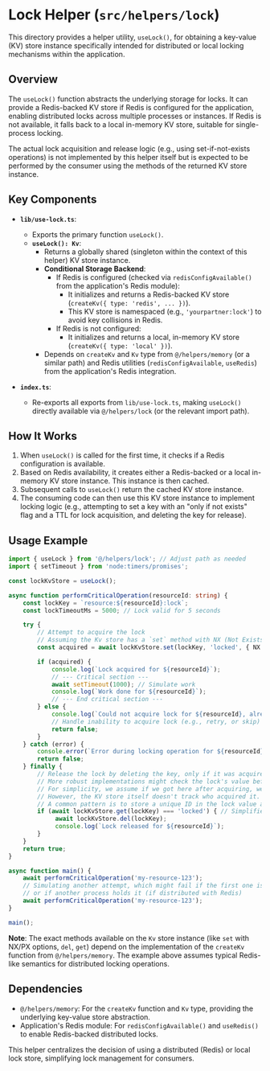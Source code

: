 # Lock Helper (`src/helpers/lock`)

This directory provides a helper utility, `useLock()`, for obtaining a key-value (KV) store instance specifically intended for distributed or local locking mechanisms within the application.

## Overview

The `useLock()` function abstracts the underlying storage for locks. It can provide a Redis-backed KV store if Redis is configured for the application, enabling distributed locks across multiple processes or instances. If Redis is not available, it falls back to a local in-memory KV store, suitable for single-process locking.

The actual lock acquisition and release logic (e.g., using set-if-not-exists operations) is not implemented by this helper itself but is expected to be performed by the consumer using the methods of the returned KV store instance.

## Key Components

*   **`lib/use-lock.ts`**:
    *   Exports the primary function `useLock()`. 
    *   **`useLock(): Kv`**:
        *   Returns a globally shared (singleton within the context of this helper) KV store instance.
        *   **Conditional Storage Backend**:
            *   If Redis is configured (checked via `redisConfigAvailable()` from the application's Redis module):
                *   It initializes and returns a Redis-backed KV store (`createKv({ type: 'redis', ... })`).
                *   This KV store is namespaced (e.g., `'yourpartner:lock'`) to avoid key collisions in Redis.
            *   If Redis is not configured:
                *   It initializes and returns a local, in-memory KV store (`createKv({ type: 'local' })`).
        *   Depends on `createKv` and `Kv` type from `@/helpers/memory` (or a similar path) and Redis utilities (`redisConfigAvailable`, `useRedis`) from the application's Redis integration.

*   **`index.ts`**:
    *   Re-exports all exports from `lib/use-lock.ts`, making `useLock()` directly available via `@/helpers/lock` (or the relevant import path).

## How It Works

1.  When `useLock()` is called for the first time, it checks if a Redis configuration is available.
2.  Based on Redis availability, it creates either a Redis-backed or a local in-memory KV store instance. This instance is then cached.
3.  Subsequent calls to `useLock()` return the cached KV store instance.
4.  The consuming code can then use this KV store instance to implement locking logic (e.g., attempting to set a key with an "only if not exists" flag and a TTL for lock acquisition, and deleting the key for release).

## Usage Example

```typescript
import { useLock } from '@/helpers/lock'; // Adjust path as needed
import { setTimeout } from 'node:timers/promises';

const lockKvStore = useLock();

async function performCriticalOperation(resourceId: string) {
    const lockKey = `resource:${resourceId}:lock`;
    const lockTimeoutMs = 5000; // Lock valid for 5 seconds

    try {
        // Attempt to acquire the lock
        // Assuming the Kv store has a `set` method with NX (Not Exists) and PX (milliseconds TTL) options
        const acquired = await lockKvStore.set(lockKey, 'locked', { NX: true, PX: lockTimeoutMs });

        if (acquired) {
            console.log(`Lock acquired for ${resourceId}`);
            // --- Critical section --- 
            await setTimeout(1000); // Simulate work
            console.log(`Work done for ${resourceId}`);
            // --- End critical section ---
        } else {
            console.log(`Could not acquire lock for ${resourceId}, already locked.`);
            // Handle inability to acquire lock (e.g., retry, or skip)
            return false;
        }
    } catch (error) {
        console.error(`Error during locking operation for ${resourceId}:`, error);
        return false;
    } finally {
        // Release the lock by deleting the key, only if it was acquired by this instance.
        // More robust implementations might check the lock's value before deleting.
        // For simplicity, we assume if we got here after acquiring, we should try to release.
        // However, the KV store itself doesn't track who acquired it.
        // A common pattern is to store a unique ID in the lock value and check it before deleting.
        if (await lockKvStore.get(lockKey) === 'locked') { // Simplified check
             await lockKvStore.del(lockKey);
             console.log(`Lock released for ${resourceId}`);
        }
    }
    return true;
}

async function main() {
    await performCriticalOperation('my-resource-123');
    // Simulating another attempt, which might fail if the first one is still holding the lock (if local)
    // or if another process holds it (if distributed with Redis)
    await performCriticalOperation('my-resource-123'); 
}

main();
```

**Note**: The exact methods available on the `Kv` store instance (like `set` with NX/PX options, `del`, `get`) depend on the implementation of the `createKv` function from `@/helpers/memory`. The example above assumes typical Redis-like semantics for distributed locking operations.

## Dependencies

*   `@/helpers/memory`: For the `createKv` function and `Kv` type, providing the underlying key-value store abstraction.
*   Application's Redis module: For `redisConfigAvailable()` and `useRedis()` to enable Redis-backed distributed locks.

This helper centralizes the decision of using a distributed (Redis) or local lock store, simplifying lock management for consumers. 